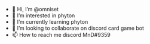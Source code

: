 - 👋 Hi, I’m @omniset
- 👀 I’m interested in phyton 
- 🌱 I’m currently learning phyton 
- 💞️ I’m looking to collaborate on discord card game bot
- 📫 How to reach me discord MnD#9359

<!---
omniset/omniset is a ✨ special ✨ repository because its `README.md` (this file) appears on your GitHub profile.
You can click the Preview link to take a look at your changes.
--->
